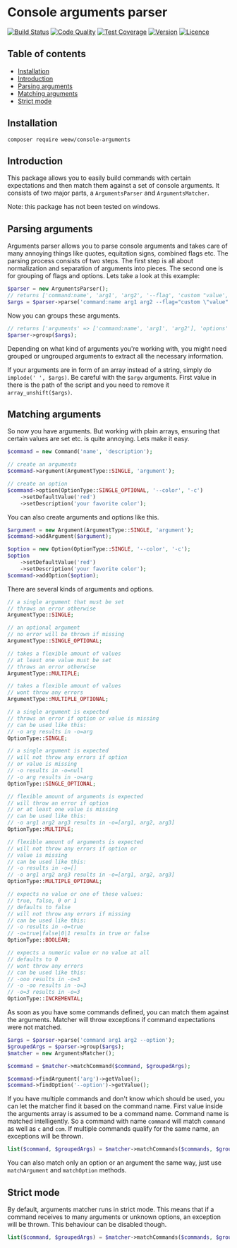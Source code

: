 # Console arguments parser

[![Build Status](https://img.shields.io/travis/weew/console-arguments.svg)](https://travis-ci.org/weew/console-arguments)
[![Code Quality](https://img.shields.io/scrutinizer/g/weew/console-arguments.svg)](https://scrutinizer-ci.com/g/weew/console-arguments)
[![Test Coverage](https://img.shields.io/coveralls/weew/console-arguments.svg)](https://coveralls.io/github/weew/console-arguments)
[![Version](https://img.shields.io/packagist/v/weew/console-arguments.svg)](https://packagist.org/packages/weew/console-arguments)
[![Licence](https://img.shields.io/packagist/l/weew/console-arguments.svg)](https://packagist.org/packages/weew/console-arguments)

## Table of contents

- [Installation](#installation)
- [Introduction](#introduction)
- [Parsing arguments](#parsing-arguments)
- [Matching arguments](#matching-arguments)
- [Strict mode](#strict-mode)

## Installation

`composer require weew/console-arguments`

## Introduction

This package allows you to easily build commands with certain expectations and then match them against a set of console arguments. It consists of two major parts, a `ArgumentsParser` and `ArgumentsMatcher`.

Note: this package has not been tested on windows.

## Parsing arguments

Arguments parser allows you to parse console arguments and takes care of many annoying things like quotes, equitation signs, combined flags etc. The parsing process consists of two steps. The first step is all about normalization and separation of arguments into pieces. The second one is for grouping of flags and options. Lets take a look at this example:

```php
$parser = new ArgumentsParser();
// returns ['command:name', 'arg1', 'arg2', '--flag', 'custom "value', '-f', '1+1=2', '-v', '-v', '-v'];
$args = $parser->parse('command:name arg1 arg2 --flag="custom \"value" -f="1+1=2" -vvv');
```

Now you can groups these arguments.

```php
// returns ['arguments' => ['command:name', 'arg1', 'arg2'], 'options' => ['--flag' => 1, '-f' => 1, '-v' => 1], '--flag' => ['custom "value'], '-f' => ['1+1=2'], '-v' => []]
$parser->group($args);
```

Depending on what kind of arguments you're working with, you might need grouped or ungrouped arguments to extract all the necessary information.

If your arguments are in form of an array instead of a string, simply do `implode(' ', $args)`. Be careful with the `$argv` arguments. First value in there is the path of the script and you need to remove it `array_unshift($args)`.

## Matching arguments

So now you have arguments. But working with plain arrays, ensuring that certain values are set etc. is quite annoying. Lets make it easy.

```php
$command = new Command('name', 'description');

// create an arguments
$command->argument(ArgumentType::SINGLE, 'argument');

// create an option
$command->option(OptionType::SINGLE_OPTIONAL, '--color', '-c')
    ->setDefaultValue('red')
    ->setDescription('your favorite color');
```

You can also create arguments and options like this.

```php
$argument = new Argument(ArgumentType::SINGLE, 'argument');
$command->addArgument($argument);

$option = new Option(OptionType::SINGLE, '--color', '-c');
$option
    ->setDefaultValue('red')
    ->setDescription('your favorite color');
$command->addOption($option);
```

There are several kinds of arguments and options.

```php
// a single argument that must be set
// throws an error otherwise
ArgumentType::SINGLE;

// an optional argument
// no error will be thrown if missing
ArgumentType::SINGLE_OPTIONAL;

// takes a flexible amount of values
// at least one value must be set
// throws an error otherwise
ArgumentType::MULTIPLE;

// takes a flexible amount of values
// wont throw any errors
ArgumentType::MULTIPLE_OPTIONAL;

// a single argument is expected
// throws an error if option or value is missing
// can be used like this:
// -o arg results in -o=arg
OptionType::SINGLE;

// a single argument is expected
// will not throw any errors if option
// or value is missing
// -o results in -o=null
// -o arg results in -o=arg
OptionType::SINGLE_OPTIONAL;

// flexible amount of arguments is expected
// will throw an error if option
// or at least one value is missing
// can be used like this:
// -o arg1 arg2 arg3 results in -o=[arg1, arg2, arg3]
OptionType::MULTIPLE;

// flexible amount of arguments is expected
// will not throw any errors if option or
// value is missing
// can be used like this:
// -o results in -o=[]
// -o arg1 arg2 arg3 results in -o=[arg1, arg2, arg3]
OptionType::MULTIPLE_OPTIONAL;

// expects no value or one of these values:
// true, false, 0 or 1
// defaults to false
// will not throw any errors if missing
// can be used like this:
// -o results in -o=true
// -o=true|false|0|1 results in true or false
OptionType::BOOLEAN;

// expects a numeric value or no value at all
// defaults to 0
// wont throw any errors
// can be used like this:
// -ooo results in -o=3
// -o -oo results in -o=3
// -o=3 results in -o=3
OptionType::INCREMENTAL;
```

As soon as you have some commands defined, you can match them against the arguments. Matcher will throw exceptions if command expectations were not matched.

```php
$args = $parser->parse('command arg1 arg2 --option');
$groupedArgs = $parser->group($args);
$matcher = new ArgumentsMatcher();

$command = $matcher->matchCommand($command, $groupedArgs);

$command->findArgument('arg')->getValue();
$command->findOption('--option')->getValue();
```

If you have multiple commands and don't know which should be used, you can let the matcher find it based on the command name. First value inside the arguments array is assumed to be a command name. Command name is matched intelligently. So a command with name `command` will match `command` as well as `c` and `com`. If multiple commands qualify for the same name, an exceptions will be thrown.

```php
list($command, $groupedArgs) = $matcher->matchCommands($commands, $groupedArgs);
```

You can also match only an option or an argument the same way, just use `matchArgument` and `matchOption` methods.

## Strict mode

By default, arguments matcher runs in strict mode. This means that if a command receives to many arguments or unknown options, an exception will be thrown. This behaviour can be disabled though.

```php
list($command, $groupedArgs) = $matcher->matchCommands($commands, $groupedArgs, false);
```
